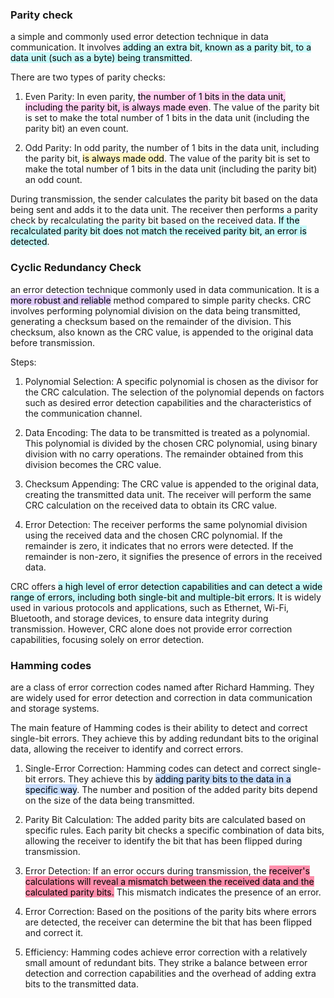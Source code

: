 ### Parity check 
a simple and commonly used error detection technique in data communication. It involves <mark style="background: #ABF7F7A6;">adding an extra bit, known as a parity bit, to a data unit (such as a byte) being transmitted</mark>.

There are two types of parity checks:

1. Even Parity: In even parity, <mark style="background: #FFB8EBA6;">the number of 1 bits in the data unit, including the parity bit, is always made even</mark>. The value of the parity bit is set to make the total number of 1 bits in the data unit (including the parity bit) an even count.
    
2. Odd Parity: In odd parity, the number of 1 bits in the data unit, including the parity bit, <mark style="background: #FFF3A3A6;">is always made odd</mark>. The value of the parity bit is set to make the total number of 1 bits in the data unit (including the parity bit) an odd count.  

During transmission, the sender calculates the parity bit based on the data being sent and adds it to the data unit. The receiver then performs a parity check by recalculating the parity bit based on the received data. <mark style="background: #ABF7F7A6;">If the recalculated parity bit does not match the received parity bit, an error is detected</mark>.

### Cyclic Redundancy Check  
an error detection technique commonly used in data communication. It is a <mark style="background: #D2B3FFA6;">more robust and reliable</mark> method compared to simple parity checks. CRC involves performing polynomial division on the data being transmitted, generating a checksum based on the remainder of the division. This checksum, also known as the CRC value, is appended to the original data before transmission.

Steps:
1. Polynomial Selection: A specific polynomial is chosen as the divisor for the CRC calculation. The selection of the polynomial depends on factors such as desired error detection capabilities and the characteristics of the communication channel.
    
2. Data Encoding: The data to be transmitted is treated as a polynomial. This polynomial is divided by the chosen CRC polynomial, using binary division with no carry operations. The remainder obtained from this division becomes the CRC value.
    
3. Checksum Appending: The CRC value is appended to the original data, creating the transmitted data unit. The receiver will perform the same CRC calculation on the received data to obtain its CRC value.
    
4. Error Detection: The receiver performs the same polynomial division using the received data and the chosen CRC polynomial. If the remainder is zero, it indicates that no errors were detected. If the remainder is non-zero, it signifies the presence of errors in the received data.
    

CRC offers <mark style="background: #ABF7F7A6;">a high level of error detection capabilities and can detect a wide range of errors, including both single-bit and multiple-bit errors.</mark> It is widely used in various protocols and applications, such as Ethernet, Wi-Fi, Bluetooth, and storage devices, to ensure data integrity during transmission. However, CRC alone does not provide error correction capabilities, focusing solely on error detection.

### Hamming codes
are a class of error correction codes named after Richard Hamming. They are widely used for error detection and correction in data communication and storage systems.

The main feature of Hamming codes is their ability to detect and correct single-bit errors. They achieve this by adding redundant bits to the original data, allowing the receiver to identify and correct errors.

1. Single-Error Correction: Hamming codes can detect and correct single-bit errors. They achieve this by <mark style="background: #ADCCFFA6;">adding parity bits to the data in a specific way</mark>. The number and position of the added parity bits depend on the size of the data being transmitted.
    
2. Parity Bit Calculation: The added parity bits are calculated based on specific rules. Each parity bit checks a specific combination of data bits, allowing the receiver to identify the bit that has been flipped during transmission.
    
3. Error Detection: If an error occurs during transmission, the <mark style="background: #FF5582A6;">receiver's calculations will reveal a mismatch between the received data and the calculated parity bits.</mark> This mismatch indicates the presence of an error.
    
4. Error Correction: Based on the positions of the parity bits where errors are detected, the receiver can determine the bit that has been flipped and correct it.
    
5. Efficiency: Hamming codes achieve error correction with a relatively small amount of redundant bits. They strike a balance between error detection and correction capabilities and the overhead of adding extra bits to the transmitted data.
